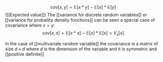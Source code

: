 $$
cov[x,y] = \mathbb{E}[x * y] - \mathbb{E}[x] * \mathbb{E}[y] 
$$
([[Expected value]])
The [[variance for discrete random variables]] or [[variance for probaility density functions]] can be seen a special case of covariance where $x = y$:
$$
cov[x,x] = \mathbb{E}[x * x] - \mathbb{E}[x] * \mathbb{E}[x] = V_x[x] 
$$

In the case of [[multivariate random variable]] the covariance is a matrix of size $d \times d$ where $d$ is the dimension of the variable and it is symmetric and [[positive definite]]
